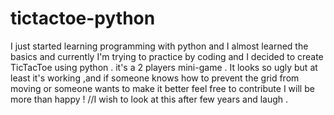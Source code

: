 # tictactoe-python
I just started learning programming with python and I almost learned the basics and currently I'm trying to practice by coding and I decided to create TicTacToe using python .
it's a 2 players mini-game . It looks so ugly but at least it's working ,and if someone knows how to prevent the grid from moving or someone wants to make it better feel free to contribute I will be more than happy !
//I wish to look at this after few years and laugh .
